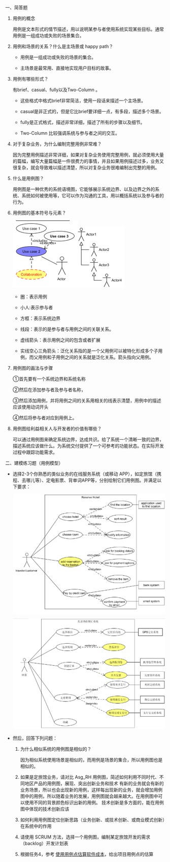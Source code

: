 一、简答题

1. 用例的概念

   用例是文本形式的情节描述，用以说明某参与者使用系统实现某些目标。通常用例是一组成功或失败的场景集合。

2. 用例和场景的关系？什么是主场景或 happy path？

   - 用例是一组成功或失败的场景的集合。

   - 主场景是最常用、直接地实现用户目标的故事。

3. 用例有哪些形式？

   有brief、casual、fully以及Two-Column 。

   - 这些格式中格式brief非常简洁，使用一段话来描述一个主场景。

   - casual是非正式的，但是它比brief要详细一点，有多段，描述多个场景。
   - fully是正式格式，描述非常详细，描述了所有的步骤以及细节。
   - Two-Column 比较强调系统与参与者之间的交互。

4. 对于复杂业务，为什么编制完整用例非常难？

   因为完整用例描述非常详细，如果对复杂业务使用完整用例，就必须使用大量的篇幅，编写大量篇幅是一件很费力的事情，并且如果用例描述过多，业务又很复杂，就会导致难以描述清楚，所以对复杂业务很难编制出完整的用例。

5. 什么是用例图？

   用例图是一种优秀的系统语境图，它能够展示系统边界、以及边界之外的系统、系统如何被使用等，它可以作为沟通的工具，用以概括系统以及参与者的行为。

6. 用例图的基本符号与元素？

   ![1554448595892](image/elements_2.png)![1554727772776](image/elements_1.png)

   - 圈：表示用例

   - 小人:表示参与者

   - 方框：表示系统边界

   - 线段：表示的是参与者与用例之间的关联关系。

   - 虚线箭头：表示用例之间的包含或者扩展
   - 实线空心三角箭头：泛化关系指的是一个父用例可以被特化形成多个子用例，而父用例和子用例之间的关系就是泛化关系。箭头指向父用例。

7. 用例图的画法与步骤

   ①首先要有一个系统边界和系统名称

   ②然后在添加参与者及参与者名称，

   ③然后添加用例，并将用例之间的关系用相关的线表示清楚，用例中的描述应该使用动词开头

   ④然后将参与者对应到用例上。

8. 用例图给利益相关人与开发者的价值有哪些？

   可以通过用例图来确定系统边界，达成共识。给了系统一个清晰一致的边界，描述系统应该做什么。为系统交付提供了一个可参考的功能状态。在实际开发过程中跟踪功能需求。

二、建模练习题（用例模型）

- 选择2-3个你熟悉的类似业务的在线服务系统（或移动 APP），如定旅馆（携程、去哪儿等）、定电影票、背单词APP等，分别绘制它们用例图。并满足以下要求：

  ![usercase1](image/usercase1.png)

  ![美团酒店预订系统](image/usercase2.png)

- 然后，回答下列问题：
  1. 为什么相似系统的用例图是相似的？

     因为相似系统使用场景是相似的，而用例是场景的集合，所以用例图也是相似的。

  2. 如果是定旅馆业务，请对比 Asg_RH 用例图，简述如何利用不同时代、不同地区产品的用例图，展现、突出创新业务和技术
   有新的业务就会有新的业务场景，所以也会出现新的用例，这样每出现新的业务，就会增加用例图中的用例，所以随着业务的发展，用例图就会越来越大。在用例图中可以使用不同的背景颜色标识出新的用例。
      技术创新是多方面的，能在用例图中体现的技术创新应该
  3. 如何利用用例图定位创新思路（业务创新、或技术创新、或商业模式创新）在系统中的作用

  4. 请使用 SCRUM 方法，选择一个用例图，编制某定旅馆开发的需求（backlog）开发计划表

  5. 根据任务4，参考 [使用用例点估算软件成本](https://www.ibm.com/developerworks/cn/rational/edge/09/mar09/collaris_dekker/index.html)，给出项目用例点的估算
